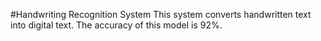 #Handwriting Recognition System
This system converts handwritten text into digital text. The accuracy of this model is 92%.
